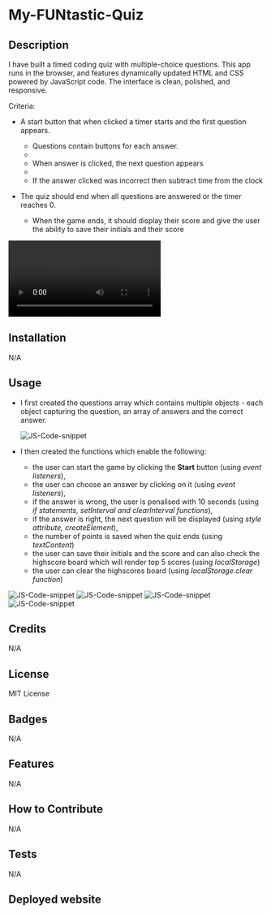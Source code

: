 <!-- @format -->

# My-FUNtastic-Quiz

## Description

I have built a timed coding quiz with multiple-choice questions. This app runs in the browser, and features dynamically updated HTML and CSS powered by JavaScript code. The interface is clean, polished, and responsive.

Criteria:

- A start button that when clicked a timer starts and the first question appears.

  - Questions contain buttons for each answer.
  -
  - When answer is clicked, the next question appears
  -
  - If the answer clicked was incorrect then subtract time from the clock

- The quiz should end when all questions are answered or the timer reaches 0.

  - When the game ends, it should display their score and give the user the ability to save their initials and their score

![Watch the video](./Assets/Images/Screen%20Recording%202023-01-17%20at%2020.52.16.mov)

## Installation

N/A

## Usage

- I first created the questions array which contains multiple objects - each object capturing the question, an array of answers and the correct answer.

  ![JS-Code-snippet](./Assets/Images/Screenshot%202023-01-17%20at%2021.00.23.png)

- I then created the functions which enable the following:

  - the user can start the game by clicking the **Start** button (using _event listeners_),
  - the user can choose an answer by clicking on it (using _event listeners_),
  - if the answer is wrong, the user is penalised with 10 seconds (using _if statements, setInterval and clearInterval functions_),
  - if the answer is right, the next question will be displayed (using _style attribute, createElement_),
  - the number of points is saved when the quiz ends (using _textContent_)
  - the user can save their initials and the score and can also check the highscore board which will render top 5 scores (using _localStorage_)
  - the user can clear the highscores board (using _localStorage.clear function_)

![JS-Code-snippet](./Assets/Images/Screenshot%202023-01-17%20at%2021.10.18.png)
![JS-Code-snippet](./Assets/Images/Screenshot%202023-01-17%20at%2021.10.36.png)
![JS-Code-snippet](./Assets/Images/Screenshot%202023-01-17%20at%2021.10.47.png)
![JS-Code-snippet](./Assets/Images/Screenshot%202023-01-17%20at%2021.10.59.png)

## Credits

N/A

## License

MIT License

## Badges

N/A

## Features

N/A

## How to Contribute

N/A

## Tests

N/A

## Deployed website
